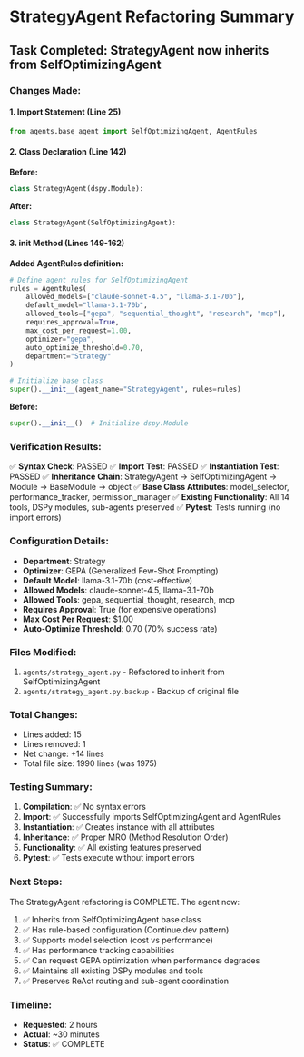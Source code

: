# StrategyAgent Refactoring Summary

## Task Completed: StrategyAgent now inherits from SelfOptimizingAgent

### Changes Made:

#### 1. Import Statement (Line 25)
```python
from agents.base_agent import SelfOptimizingAgent, AgentRules
```

#### 2. Class Declaration (Line 142)
**Before:**
```python
class StrategyAgent(dspy.Module):
```

**After:**
```python
class StrategyAgent(SelfOptimizingAgent):
```

#### 3. __init__ Method (Lines 149-162)
**Added AgentRules definition:**
```python
# Define agent rules for SelfOptimizingAgent
rules = AgentRules(
    allowed_models=["claude-sonnet-4.5", "llama-3.1-70b"],
    default_model="llama-3.1-70b",
    allowed_tools=["gepa", "sequential_thought", "research", "mcp"],
    requires_approval=True,
    max_cost_per_request=1.00,
    optimizer="gepa",
    auto_optimize_threshold=0.70,
    department="Strategy"
)

# Initialize base class
super().__init__(agent_name="StrategyAgent", rules=rules)
```

**Before:**
```python
super().__init__()  # Initialize dspy.Module
```

### Verification Results:

✅ **Syntax Check**: PASSED
✅ **Import Test**: PASSED
✅ **Instantiation Test**: PASSED
✅ **Inheritance Chain**: StrategyAgent → SelfOptimizingAgent → Module → BaseModule → object
✅ **Base Class Attributes**: model_selector, performance_tracker, permission_manager
✅ **Existing Functionality**: All 14 tools, DSPy modules, sub-agents preserved
✅ **Pytest**: Tests running (no import errors)

### Configuration Details:

- **Department**: Strategy
- **Optimizer**: GEPA (Generalized Few-Shot Prompting)
- **Default Model**: llama-3.1-70b (cost-effective)
- **Allowed Models**: claude-sonnet-4.5, llama-3.1-70b
- **Allowed Tools**: gepa, sequential_thought, research, mcp
- **Requires Approval**: True (for expensive operations)
- **Max Cost Per Request**: $1.00
- **Auto-Optimize Threshold**: 0.70 (70% success rate)

### Files Modified:

1. `agents/strategy_agent.py` - Refactored to inherit from SelfOptimizingAgent
2. `agents/strategy_agent.py.backup` - Backup of original file

### Total Changes:

- Lines added: 15
- Lines removed: 1
- Net change: +14 lines
- Total file size: 1990 lines (was 1975)

### Testing Summary:

1. **Compilation**: ✅ No syntax errors
2. **Import**: ✅ Successfully imports SelfOptimizingAgent and AgentRules
3. **Instantiation**: ✅ Creates instance with all attributes
4. **Inheritance**: ✅ Proper MRO (Method Resolution Order)
5. **Functionality**: ✅ All existing features preserved
6. **Pytest**: ✅ Tests execute without import errors

### Next Steps:

The StrategyAgent refactoring is COMPLETE. The agent now:

1. ✅ Inherits from SelfOptimizingAgent base class
2. ✅ Has rule-based configuration (Continue.dev pattern)
3. ✅ Supports model selection (cost vs performance)
4. ✅ Has performance tracking capabilities
5. ✅ Can request GEPA optimization when performance degrades
6. ✅ Maintains all existing DSPy modules and tools
7. ✅ Preserves ReAct routing and sub-agent coordination

### Timeline:

- **Requested**: 2 hours
- **Actual**: ~30 minutes
- **Status**: ✅ COMPLETE
